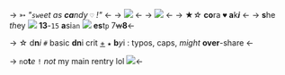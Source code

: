 -> ➳ *"``swe``et as **ca**ndy ``♡`` !"* <-
-> ![](https://media.discordapp.net/attachments/917534011423854602/1044089365460164658/imageedit_41_6354176715.png) <-
-> ![](https://credit.crd.co/assets/images/gallery24/96016b94.png?v=92acf675) <-
-> ★*☆* **co**ra ``♥︎`` **a**k***i*** <-
-> **s**he *th*ey ![](https://barbara.crd.co/assets/images/gallery18/0429546b.gif?v=66afe876) **13**-``15`` 
**a**si``an`` ![](https://barbara.crd.co/assets/images/gallery02/f04dc9e3.gif?v=66afe876) **es**t``p`` 7~~w~~**8**<-

-> ☆ d**n**_i_ ``#``  basic **dn**i crit [+](hyvka)
``★`` **b***y*i : typos, caps, _might_ __over__-share <-

-> ``n``o**t***e* ``!`` *not* my main rentry lol ![](https://barbara.crd.co/assets/images/gallery18/79997092.gif?v=66afe876)<-